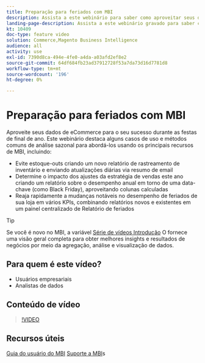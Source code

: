 ```yaml
---
title: Preparação para feriados com MBI
description: Assista a este webinário para saber como aproveitar seus dados de comércio eletrônico para ter sucesso durante as festas de final de ano.
landing-page-description: Assista a este webinário gravado para saber como aproveitar seus dados de comércio eletrônico para ter sucesso durante as festas de final de ano.
kt: 10409
doc-type: feature video
solution: Commerce,Magento Business Intelligence
audience: all
activity: use
exl-id: 7390d8ca-494e-4fe0-a4da-a03afd2ef8e2
source-git-commit: 64df684fb23ad37912728f53a7da73d16d7781d8
workflow-type: tm+mt
source-wordcount: '196'
ht-degree: 0%

---
```


# Preparação para feriados com MBI

Aproveite seus dados de eCommerce para o seu sucesso durante as festas de final de ano. Este webinário destaca alguns casos de uso e métodos comuns de análise sazonal para abordá-los usando os principais recursos de MBI, incluindo:

- Evite estoque-outs criando um novo relatório de rastreamento de inventário e enviando atualizações diárias via resumo de email
- Determine o impacto dos ajustes da estratégia de vendas este ano criando um relatório sobre o desempenho anual em torno de uma data-chave (como Black Friday), aproveitando colunas calculadas
- Reaja rapidamente a mudanças notáveis no desempenho de feriados de sua loja em vários KPIs, combinando relatórios novos e existentes em um painel centralizado de Relatório de feriados

>[!TIP]
>
>Se você é novo no MBI, a variável [Série de vídeos Introdução](./../1-overview.md) O fornece uma visão geral completa para obter melhores insights e resultados de negócios por meio da agregação, análise e visualização de dados.

## Para quem é este vídeo?

- Usuários empresariais
- Analistas de dados

## Conteúdo de vídeo

>[!VIDEO](https://video.tv.adobe.com/v/342496?quality=12&learn=on)

## Recursos úteis

[Guia do usuário do MBI](https://docs.magento.com/mbi/)
[Suporte a MBI](https://support.magento.com/hc/en-us/articles/360016730811)s
